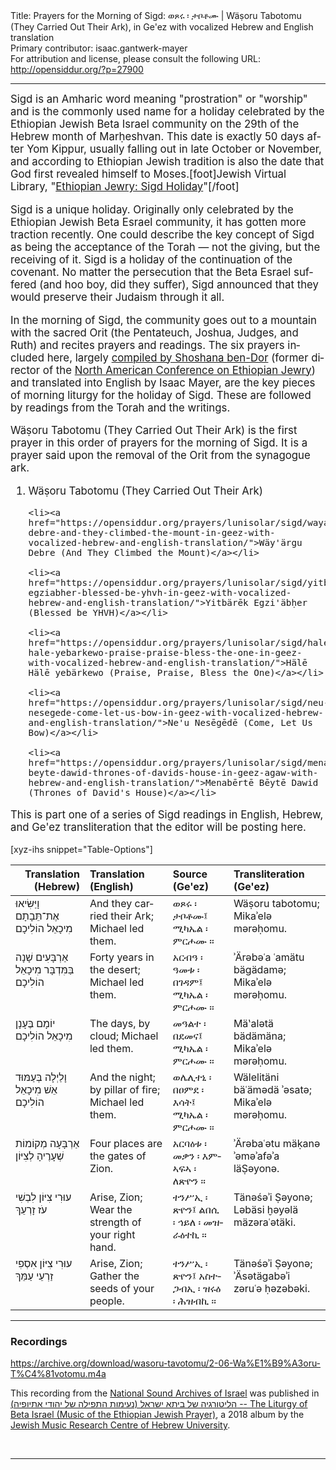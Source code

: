 <html>
<head></head>
<body>
Title: Prayers for the Morning of Sigd: ወጾሩ ፡ ታቦቶሙ | Wäṣoru Tabotomu (They Carried Out Their Ark), in Ge'ez with vocalized Hebrew and English translation<br />
Primary contributor: isaac.gantwerk-mayer<br />
For attribution and license, please consult the following URL: <a href="http://opensiddur.org/?p=27900">http://opensiddur.org/?p=27900</a>
<p />
<hr />

<div class="english" lang="en" style="font-size: 1.2em;">
Sigd is an Amharic word meaning "prostration" or "worship" and is the commonly used name for a holiday celebrated by the Ethiopian Jewish Beta Israel community on the 29th of the Hebrew month of Marḥeshvan. This date is exactly 50 days after Yom Kippur, usually falling out in late October or November, and according to Ethiopian Jewish tradition is also the date that God first revealed himself to Moses.[foot]Jewish Virtual Library, "<a href="https://www.jewishvirtuallibrary.org/ethiopian-sigd-holiday">Ethiopian Jewry: Sigd Holiday</a>"[/foot]

Sigd is a unique holiday. Originally only celebrated by the Ethiopian Jewish Beta Esrael community, it has gotten more traction recently. One could describe the key concept of Sigd as being the acceptance of the Torah — not the giving, but the receiving of it. Sigd is a holiday of the continuation of the covenant. No matter the persecution that the Beta Esrael suffered (and hoo boy, did they suffer), Sigd announced that they would preserve their Judaism through it all.

In the morning of Sigd, the community goes out to a mountain with the sacred Orit (the Pentateuch, Joshua, Judges, and Ruth) and recites prayers and readings. The six prayers included here, largely <a href="https://www.ybz.org.il/?CategoryID=282&ArticleID=206#%D7%95%D7%A6%D7%95%D7%A8%D7%95%20%D7%AA%D7%91%D7%95%D7%AA%D7%9E%D7%95">compiled by Shoshana ben-Dor</a> (former director of the <a href="http://www.nacoej.org">North American Conference on Ethiopian Jewry</a>) and translated into English by Isaac Mayer, are the key pieces of morning liturgy for the holiday of Sigd. These are followed by readings from the Torah and the writings.

Wäṣoru Tabotomu (They Carried Out Their Ark) is the first prayer in this order of prayers for the morning of Sigd. It is a prayer said upon the removal of the Orit from the synagogue ark.

<ol>
    <li>Wäṣoru Tabotomu (They Carried Out Their Ark)</li>

    <li><a href="https://opensiddur.org/prayers/lunisolar/sigd/wayargu-debre-and-they-climbed-the-mount-in-geez-with-vocalized-hebrew-and-english-translation/">Wäy'ärgu Debre (And They Climbed the Mount)</a></li>

    <li><a href="https://opensiddur.org/prayers/lunisolar/sigd/yitbarek-egziabher-blessed-be-yhvh-in-geez-with-vocalized-hebrew-and-english-translation/">Yitbärēk Egzi'äbḥer (Blessed be YHVH)</a></li>

    <li><a href="https://opensiddur.org/prayers/lunisolar/sigd/hale-hale-yebarkewo-praise-praise-bless-the-one-in-geez-with-vocalized-hebrew-and-english-translation/">Hälē Hälē yebärkewo (Praise, Praise, Bless the One)</a></li>

    <li><a href="https://opensiddur.org/prayers/lunisolar/sigd/neu-nesegede-come-let-us-bow-in-geez-with-vocalized-hebrew-and-english-translation/">Ne'u Nesēgēdē (Come, Let Us Bow)</a></li>

    <li><a href="https://opensiddur.org/prayers/lunisolar/sigd/menaberte-beyte-dawid-thrones-of-davids-house-in-geez-agaw-with-hebrew-and-english-translation/">Menabērtē Bēytē Dawid (Thrones of David's House)</a></li>
</ol>

This is part one of a series of Sigd readings in English, Hebrew, and Ge'ez transliteration that the editor will be posting here.
</div>

[xyz-ihs snippet="Table-Options"]<table style="margin-left: auto; margin-right: auto;" class="draggable">
<thead><tr><th id="x" style="text-align: right;">Translation (Hebrew)</th><th style="text-align: left;">Translation (English)</th><th style="text-align: left;">Source (Ge'ez)</th><th style="text-align: left;">Transliteration (Ge'ez)</th></tr></thead>
<tbody>
<tr><td style="vertical-align:top;">
<div class="liturgy" lang="he">
וָיַּשִּׂיאוּ אֶת־תֵּבָתָם
מִיכָאֵל הוֹלִיכָם
</span></div></td>
 
<td style="vertical-align:top;">
<div class="english" lang="en">
And they carried their Ark;
Michael led them.
</div></td>

<td style="vertical-align:top;">
<div class="ethiopic" lang="gez">
ወጾሩ ፡ ታቦቶሙ፤
ሚካኤል ፡ ምርሖሙ ። 
</span></div></td>
 
<td style="vertical-align:top;">
<div class="english" lang="en">
Wäṣoru tabotomu;
Mikaʾelə mərəḥomu. 
</div></td></tr>


<tr><td style="vertical-align:top;">
<div class="liturgy" lang="he">
אַרְבָּעִים שָׁנָה בַּמִּדְבָּר
מִיכָאֵל הוֹלִיכָם
</span></div></td>
 
<td style="vertical-align:top;">
<div class="english" lang="en">
Forty years in the desert;
Michael led them.
</div></td>

<td style="vertical-align:top;">
<div class="ethiopic" lang="gez">
አርብዓ ፡ ዓመቱ ፡ በገዳም፤
ሚካኤል ፡ ምርሖሙ ። 
</span></div></td>
 
<td style="vertical-align:top;">
<div class="english" lang="en">
ʾÄrəbəʿa ʿamätu bägädamə;
Mikaʾelə mərəḥomu. 
</div></td></tr>


<tr><td style="vertical-align:top;">
<div class="liturgy" lang="he">
יוֹמָם בֶּעָנָן
מִיכָאֵל הוֹלִיכָם
</span></div></td>
 
<td style="vertical-align:top;">
<div class="english" lang="en">
The days, by cloud;
Michael led them.
</div></td>

<td style="vertical-align:top;">
<div class="ethiopic" lang="gez">
መዓልተ ፡ በደመና፤
ሚካኤል ፡ ምርሖሙ ። 
</span></div></td>
 
<td style="vertical-align:top;">
<div class="english" lang="en">
Mäʽalətä bädämäna;
Mikaʾelə mərəḥomu. 
</div></td></tr>


<tr><td style="vertical-align:top;">
<div class="liturgy" lang="he">
וָלַיְלָה בְּעַמּוּד אֵשׁ
מִיכָאֵל הוֹלִיכָם
</span></div></td>
 
<td style="vertical-align:top;">
<div class="english" lang="en">
And the night; by pillar of fire;
Michael led them.
</div></td>

<td style="vertical-align:top;">
<div class="ethiopic" lang="gez">
ወሌሊተኒ ፡ በዐምደ ፡ እሳት፤
ሚካኤል ፡ ምርሖሙ ። 
</span></div></td>
 
<td style="vertical-align:top;">
<div class="english" lang="en">
Wälelitäni bäʿämədä ʾəsatə;
Mikaʾelə mərəḥomu. 
</div></td></tr>


<tr><td style="vertical-align:top;">
<div class="liturgy" lang="he">
אַרְבָּעָה מְקוֹמוֹת שְׁעָרֶיהָ לְצִיּוֹן
</span></div></td>
 
<td style="vertical-align:top;">
<div class="english" lang="en">
Four places are the gates of Zion.
</div></td>

<td style="vertical-align:top;">
<div class="ethiopic" lang="gez">
አርባዕቱ ፡ መቃን ፡ እምኣፍኣ ፡ ለጽዮን ። 
</span></div></td>
 
<td style="vertical-align:top;">
<div class="english" lang="en">
ʾÄrəbaʿətu mäḳanə ʾəməʾafəʾa läṢəyonə. 
</div></td></tr>


<tr><td style="vertical-align:top;">
<div class="liturgy" lang="he">
עוּרִי צִיּוֹן
לִבְשִׁי עֹז זָרְעֵךְ
</span></div></td>
 
<td style="vertical-align:top;">
<div class="english" lang="en">
Arise, Zion;
Wear the strength of your right hand.
</div></td>

<td style="vertical-align:top;">
<div class="ethiopic" lang="gez">
ተንሥኢ ፡ ጽዮን፤
ልበሲ ፡ ኅይለ ፡ መዝራዕተኪ ። 
</span></div></td>
 
<td style="vertical-align:top;">
<div class="english" lang="en">
Tänəśəʾi Ṣəyonə;
Ləbäsi ḫəyəlä mäzəraʿətäki. 
</div></td></tr>


<tr><td style="vertical-align:top;">
<div class="liturgy" lang="he">
עוּרִי צִיּוֹן 
אִסְפִי זַרְעֵי עַמֵּךְ
</span></div></td>
 
<td style="vertical-align:top;">
<div class="english" lang="en">
Arise, Zion;
Gather the seeds of your people.
</div></td>

<td style="vertical-align:top;">
<div class="ethiopic" lang="gez">
ተንሥኢ ፡ ጽዮን፤
አስተጋብኢ ፡ ዝሩዕ ፡ ሕዝብኪ ። 
</span></div></td>
 
<td style="vertical-align:top;">
<div class="english" lang="en">
Tänəśəʾi Ṣəyonə;
ʾÄsətägabəʾi zəruʿə ḥəzəbəki.
</div></td></tr>
</tbody></table>

<hr />

<h3>Recordings</h3>

https://archive.org/download/wasoru-tavotomu/2-06-Wa%E1%B9%A3oru-T%C4%81votomu.m4a

This recording from the <a href="https://merhav.nli.org.il/">National Sound Archives of Israel</a> was published in <a href="https://jewish-music.huji.ac.il/content/liturgy-beta-israel-music-ethiopian-jewish-prayer">(הליטורגיה של ביתא ישראל (נעימות התפילה של יהודי אתיופיה -- The Liturgy of Beta Israel (Music of the Ethiopian Jewish Prayer)</a>, a 2018 album by the <a href="https://jewish-music.huji.ac.il">Jewish Music Research Centre of Hebrew University</a>.

&nbsp;

<hr />

&nbsp;
</body>
</html>